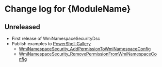 # Change log for {ModuleName}

## Unreleased

- First release of WmiNamespaceSecurityDsc
- Publish examples to [PowerShell Gallery](https://www.powershellgallery.com/packages?q=WmiNamespaceSecurity)
  - [WmiNamespaceSecurity_AddPermissionToWmiNamespaceConfig](/Examples/Resources/WmiNamespaceSecurity/3-WmiNamespaceSecurity_AddPermissionToWmiNamespaceConfig.ps1)
  - [WmiNamespaceSecurity_RemovePermissionFromWmiNamespaceConfig](/Examples/Resources/WmiNamespaceSecurity/4-WmiNamespaceSecurity_RemovePermissionFromWmiNamespaceConfig.ps1)
